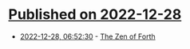 # [Published on 2022-12-28](index.md)

* [2022-12-28, 06:52:30](https://news.ycombinator.com/item?id=34158235) - [The Zen of Forth](https://cohost.org/offset---cyan/post/728975-the-zen-of-forth)

